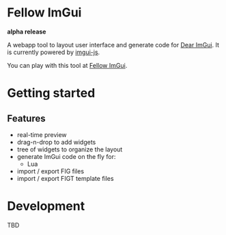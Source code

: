 # Fellow ImGui

**alpha release**

A webapp tool to layout user interface and generate code for [Dear ImGui].
It is currently powered by [imgui-js].

You can play with this tool at [Fellow ImGui].

<!-- Insert GIF -->

# Getting started

## Features

- real-time preview
- drag-n-drop to add widgets
- tree of widgets to organize the layout
- generate ImGui code on the fly for:
  - Lua
- import / export FIG files
- import / export FIGT template files

# Development

TBD

<!-- Table of links -->
[Dear ImGui]: https://github.com/ocornut/imgui
[imgui-js]: https://github.com/flyover/imgui-js
[Fellow ImGui]: https://fellowimgui.dev/
